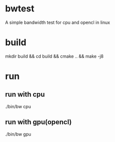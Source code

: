 # bwtest

A simple bandwidth test for cpu and opencl in linux

# build
mkdir build && cd build && cmake .. && make -j8

# run
## run with cpu
./bin/bw cpu 

## run with gpu(opencl)
./bin/bw gpu
